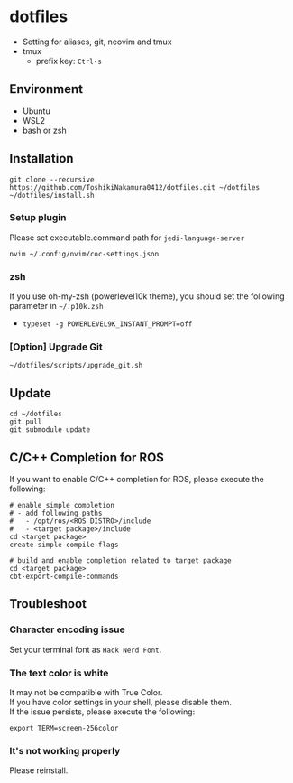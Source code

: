 # dotfiles
- Setting for aliases, git, neovim and tmux
- tmux
  - prefix key: `Ctrl-s`
## Environment
- Ubuntu
- WSL2
- bash or zsh
## Installation
```
git clone --recursive https://github.com/ToshikiNakamura0412/dotfiles.git ~/dotfiles
~/dotfiles/install.sh
```
### Setup plugin
Please set executable.command path for `jedi-language-server`
```
nvim ~/.config/nvim/coc-settings.json
```
### zsh
If you use oh-my-zsh (powerlevel10k theme), you should set the following parameter in `~/.p10k.zsh`
- `typeset -g POWERLEVEL9K_INSTANT_PROMPT=off`
### [Option] Upgrade Git
```
~/dotfiles/scripts/upgrade_git.sh
```
## Update
```
cd ~/dotfiles
git pull
git submodule update
```
## C/C++ Completion for ROS
If you want to enable C/C++ completion for ROS, please execute the following:
```
# enable simple completion
# - add following paths
#   - /opt/ros/<ROS DISTRO>/include
#   - <target package>/include
cd <target package>
create-simple-compile-flags

# build and enable completion related to target package
cd <target package>
cbt-export-compile-commands
```
## Troubleshoot
### Character encoding issue
Set your terminal font as `Hack Nerd Font`.
### The text color is white
It may not be compatible with True Color.<br>
If you have color settings in your shell, please disable them.<br>
If the issue persists, please execute the following:
```
export TERM=screen-256color
```
### It's not working properly
Please reinstall.
